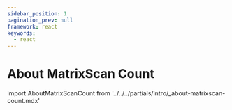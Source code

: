 ```yaml
---
sidebar_position: 1
pagination_prev: null
framework: react
keywords:
  - react
---
```


# About MatrixScan Count

import AboutMatrixScanCount from '../../../partials/intro/_about-matrixscan-count.mdx'

<AboutMatrixScanCount />
